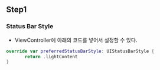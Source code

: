 ## Step1
### Status Bar Style
- ViewController에 아래의 코드를 넣어서 설정할 수 있다.
 ```swift
 override var preferredStatusBarStyle: UIStatusBarStyle {
		return .lightContent
}
 ```
